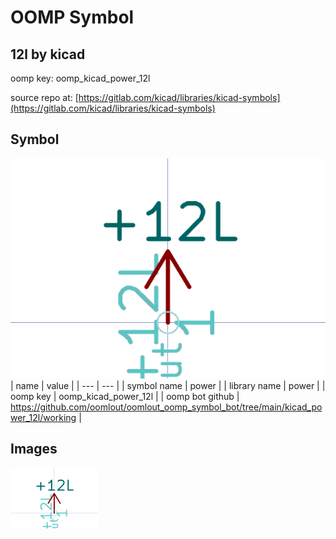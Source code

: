 # OOMP Symbol  
## 12l  by kicad  
  
oomp key: oomp_kicad_power_12l  
  
source repo at: [https://gitlab.com/kicad/libraries/kicad-symbols](https://gitlab.com/kicad/libraries/kicad-symbols)  
## Symbol  
  
[![working.png](working_600.png)](working.png)  
| name | value | 
| --- | --- | 
| symbol name | power | 
| library name | power | 
| oomp key | oomp_kicad_power_12l | 
| oomp bot github | https://github.com/oomlout/oomlout_oomp_symbol_bot/tree/main/kicad_power_12l/working | 
## Images  
  
[![working.png](working_140.png)](working.png)  
